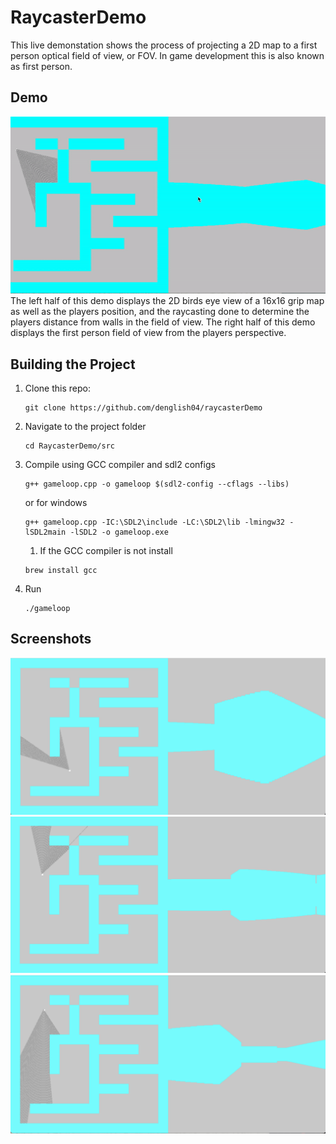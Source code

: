 # RaycasterDemo
This live demonstation shows the process of projecting a 2D map to a first person optical field of view, or FOV. In game development this is also known as first person. 

## Demo
![](images/screenrecording.gif)
The left half of this demo displays the 2D birds eye view of a 16x16 grip map as well as the players position, and the raycasting done to determine the players distance from walls in the field of view. The right half of this demo displays the first person field of view from the players perspective. 



## Building the Project 
1. Clone this repo:
    ```
    git clone https://github.com/denglish04/raycasterDemo
    ```

2. Navigate to the project folder
    ```
    cd RaycasterDemo/src
    ```

3. Compile using GCC compiler and sdl2 configs 
    ```
    g++ gameloop.cpp -o gameloop $(sdl2-config --cflags --libs)
    ```
    or for windows
    ```
    g++ gameloop.cpp -IC:\SDL2\include -LC:\SDL2\lib -lmingw32 -lSDL2main -lSDL2 -o gameloop.exe
    ```

    1. If the GCC compiler is not install 
    ```
    brew install gcc
    ```

5. Run 
    ```
    ./gameloop
    ```


## Screenshots
![](images/screenshot1.png)    
![](images/screenshot2.png)    
![](images/screenshot3.png)    




